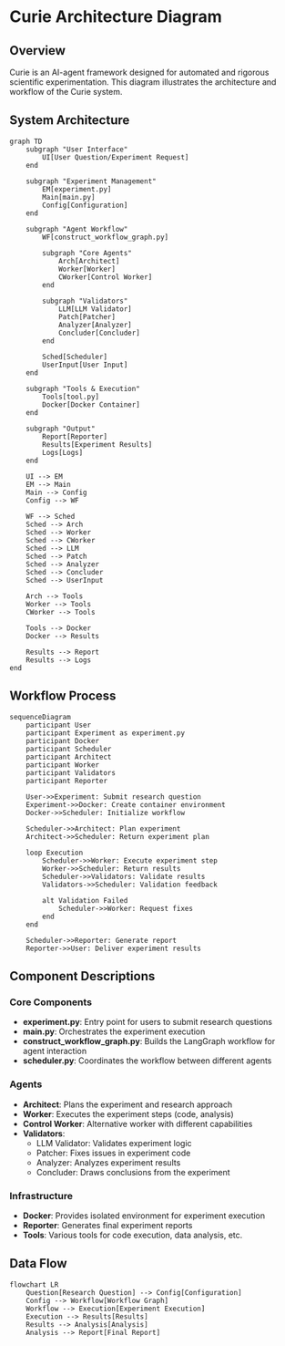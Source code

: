 # Curie Architecture Diagram

## Overview

Curie is an AI-agent framework designed for automated and rigorous scientific experimentation. This diagram illustrates the architecture and workflow of the Curie system.

## System Architecture

```mermaid
graph TD
    subgraph "User Interface"
        UI[User Question/Experiment Request]
    end

    subgraph "Experiment Management"
        EM[experiment.py]
        Main[main.py]
        Config[Configuration]
    end

    subgraph "Agent Workflow"
        WF[construct_workflow_graph.py]
        
        subgraph "Core Agents"
            Arch[Architect]
            Worker[Worker]
            CWorker[Control Worker]
        end
        
        subgraph "Validators"
            LLM[LLM Validator]
            Patch[Patcher]
            Analyzer[Analyzer]
            Concluder[Concluder]
        end
        
        Sched[Scheduler]
        UserInput[User Input]
    end

    subgraph "Tools & Execution"
        Tools[tool.py]
        Docker[Docker Container]
    end

    subgraph "Output"
        Report[Reporter]
        Results[Experiment Results]
        Logs[Logs]
    end

    UI --> EM
    EM --> Main
    Main --> Config
    Config --> WF
    
    WF --> Sched
    Sched --> Arch
    Sched --> Worker
    Sched --> CWorker
    Sched --> LLM
    Sched --> Patch
    Sched --> Analyzer
    Sched --> Concluder
    Sched --> UserInput
    
    Arch --> Tools
    Worker --> Tools
    CWorker --> Tools
    
    Tools --> Docker
    Docker --> Results
    
    Results --> Report
    Results --> Logs
end
```

## Workflow Process

```mermaid
sequenceDiagram
    participant User
    participant Experiment as experiment.py
    participant Docker
    participant Scheduler
    participant Architect
    participant Worker
    participant Validators
    participant Reporter

    User->>Experiment: Submit research question
    Experiment->>Docker: Create container environment
    Docker->>Scheduler: Initialize workflow
    
    Scheduler->>Architect: Plan experiment
    Architect->>Scheduler: Return experiment plan
    
    loop Execution
        Scheduler->>Worker: Execute experiment step
        Worker->>Scheduler: Return results
        Scheduler->>Validators: Validate results
        Validators->>Scheduler: Validation feedback
        
        alt Validation Failed
            Scheduler->>Worker: Request fixes
        end
    end
    
    Scheduler->>Reporter: Generate report
    Reporter->>User: Deliver experiment results
```

## Component Descriptions

### Core Components

- **experiment.py**: Entry point for users to submit research questions
- **main.py**: Orchestrates the experiment execution
- **construct_workflow_graph.py**: Builds the LangGraph workflow for agent interaction
- **scheduler.py**: Coordinates the workflow between different agents

### Agents

- **Architect**: Plans the experiment and research approach
- **Worker**: Executes the experiment steps (code, analysis)
- **Control Worker**: Alternative worker with different capabilities
- **Validators**:
  - LLM Validator: Validates experiment logic
  - Patcher: Fixes issues in experiment code
  - Analyzer: Analyzes experiment results
  - Concluder: Draws conclusions from the experiment

### Infrastructure

- **Docker**: Provides isolated environment for experiment execution
- **Reporter**: Generates final experiment reports
- **Tools**: Various tools for code execution, data analysis, etc.

## Data Flow

```mermaid
flowchart LR
    Question[Research Question] --> Config[Configuration]
    Config --> Workflow[Workflow Graph]
    Workflow --> Execution[Experiment Execution]
    Execution --> Results[Results]
    Results --> Analysis[Analysis]
    Analysis --> Report[Final Report]
```
